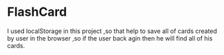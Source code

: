 # FlashCard
I used localStorage in this project ,so that help to save all of cards created by user in the browser 
,so if the user back agin then he will find all of his cards.
